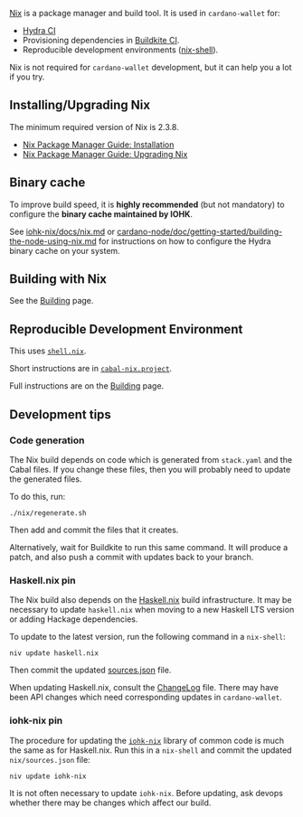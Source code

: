 [Nix](https://nixos.org) is a package manager and build tool. It is used in `cardano-wallet` for:
 - [Hydra CI](./Hydra)
 - Provisioning dependencies in [Buildkite CI](https://github.com/input-output-hk/cardano-wallet/blob/master/.buildkite/pipeline.yml).
 - Reproducible development environments ([nix-shell](https://github.com/input-output-hk/cardano-wallet/blob/master/shell.nix)).

Nix is not required for `cardano-wallet` development, but it can help you a lot if you try.

## Installing/Upgrading Nix

The minimum required version of Nix is 2.3.8.

- [Nix Package Manager Guide: Installation](https://nixos.org/manual/nix/stable/#ch-installing-binary)
- [Nix Package Manager Guide: Upgrading Nix](https://nixos.org/manual/nix/stable/#ch-upgrading-nix)

## Binary cache

To improve build speed, it is **highly recommended** (but not mandatory) to configure the **binary cache maintained by IOHK**.

See [iohk-nix/docs/nix.md](https://github.com/input-output-hk/iohk-nix/blob/8b1d65ba294708b12d7b15103ac35431d9b60819/docs/nix.md) or [cardano-node/doc/getting-started/building-the-node-using-nix.md](https://github.com/input-output-hk/cardano-node/blob/468f52e5a6a2f18a2a89218a849d702481819f0b/doc/getting-started/building-the-node-using-nix.md#building-under-nix)
for instructions on how to configure the Hydra binary cache on your system.

## Building with Nix

See the [Building](./Building#Nix) page.

## Reproducible Development Environment

This uses [`shell.nix`](https://github.com/input-output-hk/cardano-wallet/blob/master/shell.nix).

Short instructions are in [`cabal-nix.project`](https://github.com/input-output-hk/cardano-wallet/blob/master/cabal-nix.project).

Full instructions are on the [Building](./Building#cabalnix-build) page.

## Development tips

### Code generation

The Nix build depends on code which is generated from `stack.yaml` and
the Cabal files. If you change these files, then you will probably
need to update the generated files.

To do this, run:

```
./nix/regenerate.sh
```

Then add and commit the files that it creates.

Alternatively, wait for Buildkite to run this same command. It will
produce a patch, and also push a commit with updates back to your
branch.

### Haskell.nix pin

The Nix build also depends on the [Haskell.nix](https://github.com/input-output-hk/haskell.nix) build infrastructure. It may be necessary to update `haskell.nix` when moving to a
new Haskell LTS version or adding Hackage dependencies.

To update to the latest version, run the following command in a `nix-shell`:

```
niv update haskell.nix
```

Then commit the updated
[sources.json](https://github.com/input-output-hk/cardano-wallet/blob/master/nix/sources.json)
file.

When updating Haskell.nix, consult the [ChangeLog](https://github.com/input-output-hk/haskell.nix/blob/master/changelog.md) file. There may have been API changes which need corresponding updates in `cardano-wallet`.

### iohk-nix pin

The procedure for updating the [`iohk-nix`](https://github.com/input-output-hk/iohk-nix) library of common code is much the same as for Haskell.nix. Run this in a `nix-shell` and commit the updated `nix/sources.json` file:

```
niv update iohk-nix
```

It is not often necessary to update `iohk-nix`. Before updating, ask devops whether there may be changes which affect our build.

